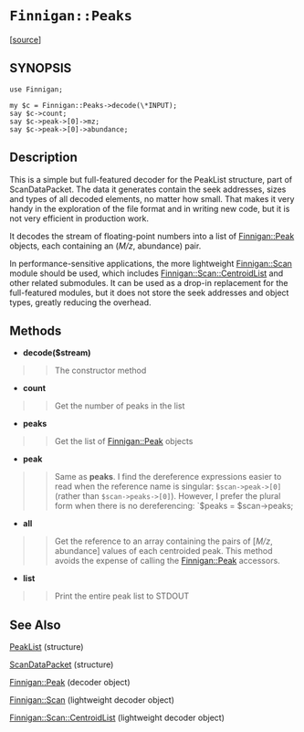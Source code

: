 # `Finnigan::Peaks` #

[[source](http://code.google.com/p/unfinnigan/source/browse/perl/Finnigan/lib/Finnigan/Peaks.pm)]

## SYNOPSIS ##

```
use Finnigan;

my $c = Finnigan::Peaks->decode(\*INPUT);
say $c->count;
say $c->peak->[0]->mz;
say $c->peak->[0]->abundance;
```

## Description ##

This is a simple but full-featured decoder for the PeakList structure, part of ScanDataPacket. The data it generates contain the seek addresses, sizes and types of all decoded elements, no matter how small. That makes it very handy in the exploration of the file format and in writing new code, but it is not very efficient in production work.

It decodes the stream of floating-point numbers into a list of [Finnigan::Peak](FinniganPeak.md) objects, each containing an (_M/z_, abundance) pair.

In performance-sensitive applications, the more lightweight [Finnigan::Scan](FinniganScan.md) module should be used, which includes [Finnigan::Scan::CentroidList](FinniganScanCentroidList.md) and other related submodules. It can be used as a drop-in replacement for the full-featured modules, but it does not store the seek addresses and object types, greatly reducing the overhead.

## Methods ##

  * **decode($stream)**
> > The constructor method

  * **count**
> > Get the number of peaks in the list

  * **peaks**
> > Get the list of [Finnigan::Peak](FinniganPeak.md) objects

  * **peak**
> > Same as **peaks**. I find the dereference expressions easier to read when the reference name is singular: `$scan->peak->[0]` (rather than `$scan->peaks->[0]`). However, I prefer the plural form when there is no dereferencing: `$peaks = $scan->peaks;

  * **all**
> > Get the reference to an array containing the pairs of [_M/z_, abundance] values of each centroided peak. This method avoids the expense of calling the [Finnigan::Peak](FinniganPeak.md) accessors.

  * **list**
> > Print the entire peak list to STDOUT

## See Also ##

[PeakList](PeakList.md) (structure)

[ScanDataPacket](ScanDataPacket.md) (structure)

[Finnigan::Peak](FinniganPeak.md)  (decoder object)

[Finnigan::Scan](FinniganScan.md)  (lightweight decoder object)

[Finnigan::Scan::CentroidList](FinniganScanCentroidList.md) (lightweight decoder object)